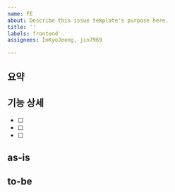 ```yaml
---
name: FE
about: Describe this issue template's purpose here.
title: ''
labels: frontend
assignees: InKyoJeong, jin7969

---
```


## 요약

## 기능 상세
- [ ]
- [ ]
- [ ]

## as-is

## to-be
